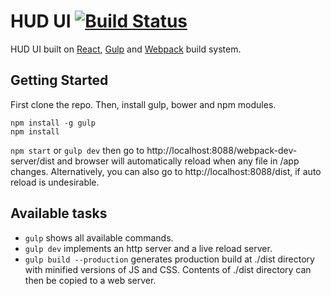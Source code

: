 # HUD UI [![Build Status][travis-image]][travis-url]

HUD UI built on [React](http://facebook.github.io/react/), [Gulp](http://gulpjs.com/) and [Webpack](http://webpack.github.io/) build system.

## Getting Started
First clone the repo. Then, install gulp, bower and npm modules.

```
npm install -g gulp
npm install
```

`npm start` or `gulp dev` then go to http://localhost:8088/webpack-dev-server/dist and browser will automatically reload when any file in /app changes. Alternatively, you can also go to http://localhost:8088/dist, if auto reload is undesirable.

## Available tasks
* `gulp` shows all available commands.
* `gulp dev` implements an http server and a live reload server.
* `gulp build --production` generates production build at ./dist directory with minified versions of JS and CSS. Contents of ./dist directory can then be copied to a web server.

[travis-url]: https://travis-ci.org/ozone-development/hud-ui
[travis-image]: https://travis-ci.org/ozone-development/hud-ui.svg
